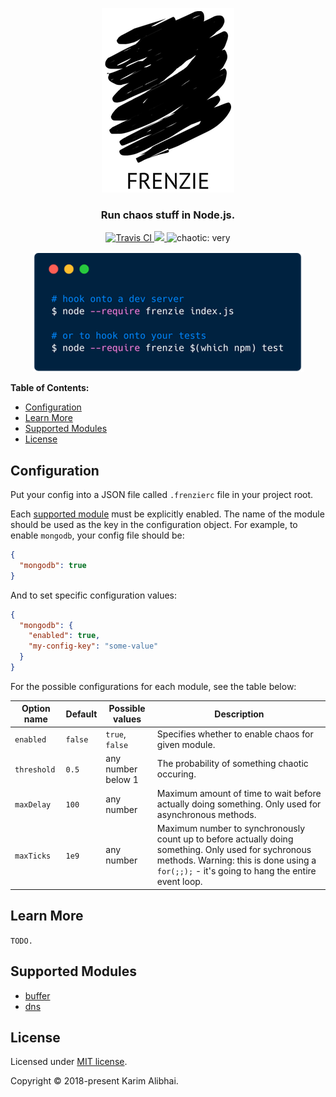<p align="center">
  <img src=".github/logo.png" alt="FRENZIE">
</p>

<h3 align="center">Run chaos stuff in Node.js.</h3>

<p align="center">
  <a href="https://travis-ci.com/karimsa/frenzie">
    <img src="https://travis-ci.com/karimsa/frenzie.svg?token=bynzkcTP4XciV8soPs5e&branch=master" alt="Travis CI">
  </a>

  <a href="https://codecov.io/gh/karimsa/frenzie">
    <img src="https://codecov.io/gh/karimsa/frenzie/branch/master/graph/badge.svg?token=ZXBEfOj82y" />
  </a>

  <img src="https://img.shields.io/badge/chaotic-very-red.svg" alt="chaotic: very">
</p>

<p align="center">
  <img src=".github/demo.png" alt="node --require frenzie index.js">
</p>

**Table of Contents:**

 - [Configuration](#configuration)
 - [Learn More](#learn-more)
 - [Supported Modules](#supported-modules)
 - [License](#license)

## Configuration

Put your config into a JSON file called `.frenzierc` file in your project root.

Each [supported module](#supported-modules) must be explicitly enabled. The name of
the module should be used as the key in the configuration object. For example, to enable
`mongodb`, your config file should be:

```json
{
  "mongodb": true
}
```

And to set specific configuration values:

```json
{
  "mongodb": {
    "enabled": true,
    "my-config-key": "some-value"
  }
}
```

For the possible configurations for each module, see the table below:

| Option name | Default | Possible values    | Description                                         |
|-------------|---------|--------------------|-----------------------------------------------------|
| `enabled`   | `false` | `true`, `false`    | Specifies whether to enable chaos for given module. |
| `threshold` | `0.5`   | any number below 1 | The probability of something chaotic occuring.      |
| `maxDelay`  | `100`   | any number         | Maximum amount of time to wait before actually doing something. Only used for asynchronous methods. |
| `maxTicks`  | `1e9`   | any number         | Maximum number to synchronously count up to before actually doing something. Only used for sychronous methods. Warning: this is done using a `for(;;);` - it's going to hang the entire event loop. |

## Learn More

`TODO.`

## Supported Modules

 - [buffer](src/buffer)
 - [dns](src/dns)

## License

Licensed under [MIT license](LICENSE.md).

Copyright &copy; 2018-present Karim Alibhai.
